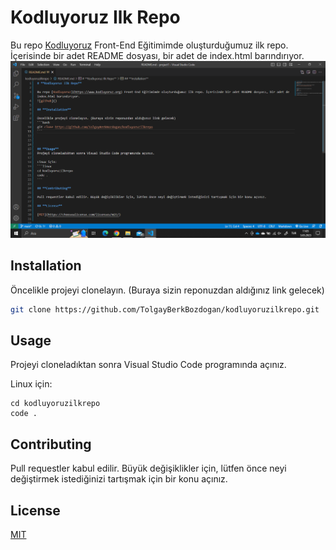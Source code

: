 # **Kodluyoruz Ilk Repo**

Bu repo [Kodluyoruz](https://www.kodluyoruz.org) Front-End Eğitimimde oluşturduğumuz ilk repo. İçerisinde bir adet README dosyası, bir adet de index.html barındırıyor.
![github](https://raw.githubusercontent.com/TolgayBerkBozdogan/kodluyoruzilkrepo/main/proje%20resmi.png)

## **Installation**

Öncelikle projeyi clonelayın. (Buraya sizin reponuzdan aldığınız link gelecek)
```bash
git clone https://github.com/TolgayBerkBozdogan/kodluyoruzilkrepo.git
```



## **Usage**
Projeyi cloneladıktan sonra Visual Studio Code programında açınız.

Linux için:
```linux
cd kodluyoruzilkrepo
code .
```

## **Contributing**

Pull requestler kabul edilir. Büyük değişiklikler için, lütfen önce neyi değiştirmek istediğinizi tartışmak için bir konu açınız.

## **License**

[MIT](https://choosealicense.com/licenses/mit/)

